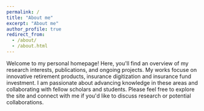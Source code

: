 ```yaml
---
permalink: /
title: "About me"
excerpt: "About me"
author_profile: true
redirect_from: 
  - /about/
  - /about.html
---
```


Welcome to my personal homepage! Here, you'll find an overview of my research interests, publications, and ongoing projects. My works focuse on innovative retirement products, insurance digitization and insurance fund investment. I am passionate about advancing knowledge in these areas and collaborating with fellow scholars and students. Please feel free to explore the site and connect with me if you'd like to discuss research or potential collaborations.

